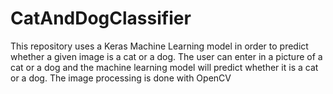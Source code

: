 # CatAndDogClassifier

This repository uses a Keras Machine Learning model in order to predict whether a given image is a cat or a dog. 
The user can enter in a picture of a cat or a dog and the machine learning model will predict whether it is a cat or a dog. The 
image processing is done with OpenCV
